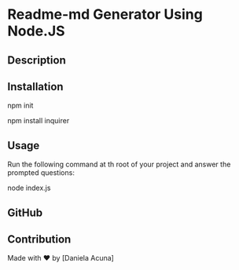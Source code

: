 # Readme-md Generator Using Node.JS

## Description 


## Installation 
npm init

npm install inquirer

## Usage 
Run the following command at th root of your project and answer the prompted questions:

node index.js

## GitHub 



## Contribution
Made with ❤️ by [Daniela Acuna]
